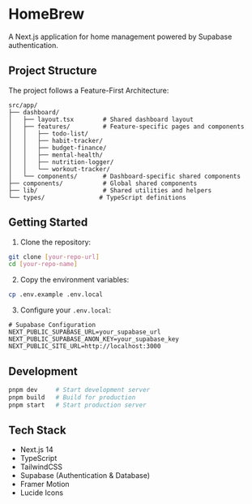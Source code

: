 # HomeBrew

A Next.js application for home management powered by Supabase authentication.

## Project Structure

The project follows a Feature-First Architecture:

```
src/app/
├── dashboard/
│   ├── layout.tsx        # Shared dashboard layout
│   ├── features/         # Feature-specific pages and components
│   │   ├── todo-list/
│   │   ├── habit-tracker/
│   │   ├── budget-finance/
│   │   ├── mental-health/
│   │   ├── nutrition-logger/
│   │   └── workout-tracker/
│   └── components/       # Dashboard-specific shared components
├── components/           # Global shared components
├── lib/                  # Shared utilities and helpers
└── types/               # TypeScript definitions
```

## Getting Started

1. Clone the repository:

```bash
git clone [your-repo-url]
cd [your-repo-name]
```

2. Copy the environment variables:

```bash
cp .env.example .env.local
```

3. Configure your `.env.local`:

```env
# Supabase Configuration
NEXT_PUBLIC_SUPABASE_URL=your_supabase_url
NEXT_PUBLIC_SUPABASE_ANON_KEY=your_supabase_key
NEXT_PUBLIC_SITE_URL=http://localhost:3000
```

## Development

```bash
pnpm dev     # Start development server
pnpm build   # Build for production
pnpm start   # Start production server
```

## Tech Stack

- Next.js 14
- TypeScript
- TailwindCSS
- Supabase (Authentication & Database)
- Framer Motion
- Lucide Icons
